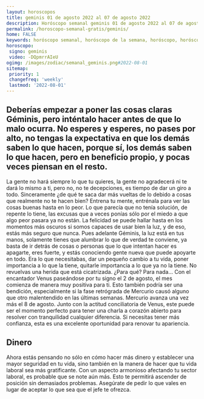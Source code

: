 ```yaml
---
layout: horoscopos
title: geminis 01 de agosto 2022 al 07 de agosto 2022 
description: Horóscopo semanal geminis 01 de agosto 2022 al 07 de agosto 2022. Deberías empezar a poner las cosas claras Géminis, pero inténtalo hacer antes de que lo malo ocurra. No esperes y esperes, no pases por alto, no tengas la expectativa en que los demás saben lo que hacen, porque sí, los demás saben lo que hacen, pero en beneficio propio, y pocas veces piensan en el resto.
permalink: /horoscopo-semanal-gratis/geminis/
home: FALSE
keywords: horóscopo semanal, horóscopo de la semana, horóscopo, horóscopo gratis,horóscopos, horóscopo esperanza gracia, horoscopos geminis la semana, horóscopos gratis, Tarot, Astrologia, Zodíaco, geminis, horoscopo gratis, semanal
horoscopo:
 signo: geminis
 video: -DQpmrrAIeU
ogimg: /images/zodiac/semanal_geminis.png#2022-08-01
sitemap:
 priority: 1
 changefreq: 'weekly'
 lastmod: '2022-08-01'
---
```




## Deberías empezar a poner las cosas claras Géminis, pero inténtalo hacer antes de que lo malo ocurra. No esperes y esperes, no pases por alto, no tengas la expectativa en que los demás saben lo que hacen, porque sí, los demás saben lo que hacen, pero en beneficio propio, y pocas veces piensan en el resto.

La gente no hará siempre lo que tu quieres, la gente no agradecerá ni te dará lo mismo a ti, pero no, no te decepciones, es tiempo de dar un giro a todo. Sinceramente ¿de qué te saca dar más vueltas de lo debido a cosas que realmente no te hacen bien? Entrena tu mente, entrénala para ver las cosas buenas hasta en lo peor. Lo que parecía que no tenía solución, de repente lo tiene, las excusas que a veces ponías sólo por el miedo a que algo peor pasara ya no están. La felicidad se puede hallar hasta en los momentos más oscuros si somos capaces de usar bien la luz, y de eso, estás más seguro que nunca. Pues adelante Géminis, la luz está en tus manos, solamente tienes que alumbrar lo que de verdad te conviene, ya basta de ir detrás de cosas o personas que lo que intentan hacer es apagarte, eres fuerte, y estás conociendo gente nueva que puede apoyarte en todo. Era lo que necesitabas, dar un pequeño cambio a tu vida, poner importancia a lo que la tiene, quitarle importancia a lo que ya no la tiene. No revuelvas una herida que está cicatrizada. ¿Para qué? Para nada…
Con el encantador Venus paseándose por tu signo el 2 de agosto, el mes comienza de manera muy positiva para ti. Esto también podría ser una bendición, especialmente si la fase retrógrada de Mercurio causó alguno que otro malentendido en las últimas semanas. Mercurio avanza una vez más el 8 de agosto. Junto con la actitud conciliatoria de Venus, este puede ser el momento perfecto para tener una charla a corazón abierto para resolver con tranquilidad cualquier diferencia. Si necesitas tener más confianza, esta es una excelente oportunidad para renovar tu apariencia.

## Dinero

Ahora estás pensando no sólo en cómo hacer más dinero y establecer una mayor seguridad en tu vida, sino también en la manera de hacer que tu vida laboral sea más gratificante. Con un aspecto armonioso afectando tu sector laboral, es probable que se note aún más. Esto te permitirá ascender de posición sin demasiados problemas. Asegúrate de pedir lo que vales en lugar de aceptar lo que sea que el jefe te ofrezca.